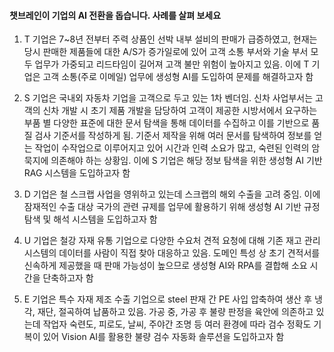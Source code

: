 #### 챗브레인이 기업의 AI 전환을 돕습니다. 사례를 살펴 보세요


1. T 기업은 7~8년 전부터 주력 상품인 선박 내부 설비의 판매가 급증하였고, 현재는 당시 판매한 제품들에 대한 A/S가 증가일로에 있어 고객 소통 부서와 기술 부서 모두 업무가 가중되고 리드타임이 길어져 고객 불만 위험이 높아지고 있음. 이에 T 기업은 고객 소통(주로 이메일) 업무에 생성형 AI를 도입하여 문제를 해결하고자 함

2. S 기업은 국내외 자동차 기업을 고객으로 두고 있는 1차 벤더임. 신차 사업부서는 고객의 신차 개발 시 초기 제품 개발을 담당하여 고객이 제공한 시방서에서 요구하는 부품 별 다양한 표준에 대한 문서 탐색을 통해 데이터를 수집하고 이를 기반으로 품질 검사 기준서를 작성하게 됨. 기준서 제작을 위해 여러 문서를 탐색하여 정보를 얻는 작업이 수작업으로 이루어지고 있어 시간과 인력 소요가 많고, 숙련된 인력의 암묵지에 의존해야 하는 상황임. 이에 S 기업은 해당 정보 탐색을 위한 생성형 AI 기반 RAG 시스템을 도입하고자 함

3. D 기업은 철 스크랩 사업을 영위하고 있는데 스크랩의 해외 수출을 고려 중임. 이에 잠재적인 수출 대상 국가의 관련 규제를 업무에 활용하기 위해 생성형 AI 기반 규정 탐색 및 해석 시스템을 도입하고자 함

4. U 기업은 철강 자재 유통 기업으로 다양한 수요처 견적 요청에 대해 기존 재고 관리 시스템의 데이터를 사람이 직접 찾아 대응하고 있음. 도메인 특성 상 초기 견적서를 신속하게 제공했을 때 판매 가능성이 높으므로 생성형 AI와 RPA를 결합해 소요 시간을 단축하고자 함

5. E 기업은 특수 자재 제조 수출 기업으로 steel 판재 간 PE 사입 압축하여 생산 후 냉각, 재단, 절곡하여 납품하고 있음. 가공 중, 가공 후 불량 판정을 육안에 의존하고 있는데 작업자 숙련도, 피로도, 날씨, 주야간 조명 등 여러 환경에 따라 검수 정확도 기복이 있어 Vision AI를 활용한 불량 검수 자동화 솔루션을 도입하고자 함

